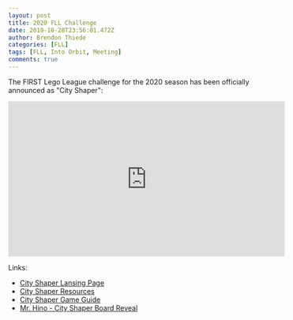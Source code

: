 ```yaml
---
layout: post
title: 2020 FLL Challenge
date: 2019-10-28T23:56:01.472Z
author: Brendon Thiede
categories: [FLL]
tags: [FLL, Into Orbit, Meeting]
comments: true
---
```


The FIRST Lego League challenge for the 2020 season has been officially announced as "City Shaper":

<iframe width="560" height="315" src="https://www.youtube.com/embed/y_mTQZQ8Kzc" frameborder="0" allow="accelerometer; autoplay; encrypted-media; gyroscope; picture-in-picture" allowfullscreen></iframe>

Links:

* [City Shaper Lansing Page](https://info.firstinspires.org/city-shaper)
* [City Shaper Resources](https://www.firstinspires.org/resource-library/fll/challenge-and-resources)
* [City Shaper Game Guide](https://firstinspiresst01.blob.core.windows.net/fll/2020/city-shaper-game-guide-a4.pdf)
* [Mr. Hino - City Shaper Board Reveal](https://youtu.be/-Xd5I8ZWy3s)
